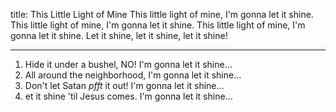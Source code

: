 title: This Little Light of Mine
This little light of mine, I'm gonna let it shine. 
This little light of mine, I'm gonna let it shine. 
This little light of mine, I'm gonna let it shine. 
Let it shine, let it shine, let it shine!

---
1. Hide it under a bushel, NO! I'm gonna let it shine...
2. All around the neighborhood, I'm gonna let it shine...
3. Don't let Satan *pfft* it out! I'm gonna let it shine...
4. et it shine 'til Jesus comes. I'm gonna let it shine...